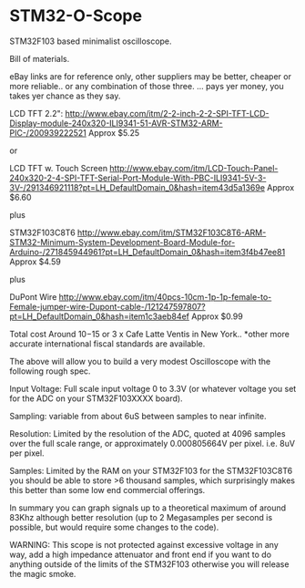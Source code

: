 # STM32-O-Scope
STM32F103 based minimalist oscilloscope. 

Bill of materials.
  
  eBay links are for reference only, other suppliers may be better, cheaper or more reliable.. or any combination of those three.
  ... pays yer money, you takes yer chance as they say. 
  
  LCD TFT 2.2":  http://www.ebay.com/itm/2-2-inch-2-2-SPI-TFT-LCD-Display-module-240x320-ILI9341-51-AVR-STM32-ARM-PIC-/200939222521    Approx $5.25

   or

  LCD TFT w. Touch Screen http://www.ebay.com/itm/LCD-Touch-Panel-240x320-2-4-SPI-TFT-Serial-Port-Module-With-PBC-ILI9341-5V-3-3V-/291346921118?pt=LH_DefaultDomain_0&hash=item43d5a1369e Approx $6.60

   plus

  STM32F103C8T6 http://www.ebay.com/itm/STM32F103C8T6-ARM-STM32-Minimum-System-Development-Board-Module-for-Arduino-/271845944961?pt=LH_DefaultDomain_0&hash=item3f4b47ee81 Approx $4.59

   plus 

  DuPont Wire http://www.ebay.com/itm/40pcs-10cm-1p-1p-female-to-Female-jumper-wire-Dupont-cable-/121247597807?pt=LH_DefaultDomain_0&hash=item1c3aeb84ef Approx $0.99
  
  Total cost Around $10-$15 or 3 x Cafe Latte Ventis in New York.. *other more accurate international fiscal standards are available.

The above will allow you to build a very modest Oscilloscope with the following rough spec. 

Input Voltage: Full scale input voltage 0 to 3.3V (or whatever voltage you set for the ADC on your STM32F103XXXX board). 

Sampling: variable from about 6uS between samples to near infinite. 

Resolution: Limited by the resolution of the ADC, quoted at 4096 samples over the full scale range, or approximately 0.000805664V per pixel. i.e. 8uV per pixel. 

Samples: Limited by the RAM on your STM32F103 for the STM32F103C8T6 you should be able to store >6 thousand samples, which surprisingly makes this better than some low end commercial offerings. 

In summary you can graph signals up to a theoretical maximum of around 83Khz although better resolution (up to 2 Megasamples per second is possible, but would require some changes to the code). 

WARNING: This scope is not protected against excessive voltage in any way, add a high impedance attenuator and front end if you want to do anything outside of the limits of the STM32F103 otherwise you will release the magic smoke. 

